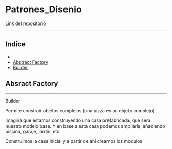 # Patrones_Disenio

[Link del repositorio](https://github.com/rnoguer22/Patrones_Disenio.git)

---

## Indice

- [](#1)
- [Abstract Factory](#2)
- [Builder](#3)

## <a name="2">Absract Factory</a>


---

Builder

Permite construir objetos complejos (una pizza es un objeto complejo)

Imagina que estamos construyendo una casa prefabricada, que sera nuestro modelo base. Y en base a esta casa podemos ampliarla, añadiendo piscina, garaje, jardín, etc.

Construimos la casa inicial y a partir de ahi creamos los modulos
